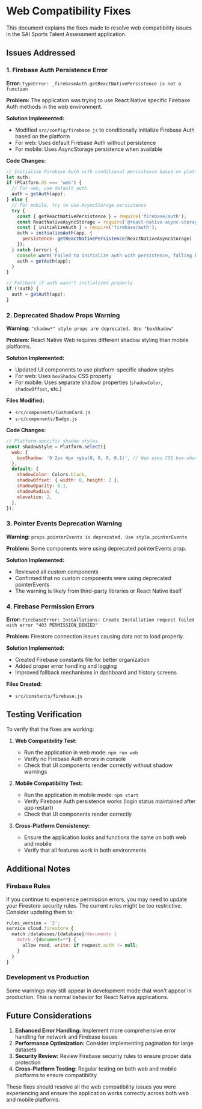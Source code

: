 # Web Compatibility Fixes

This document explains the fixes made to resolve web compatibility issues in the SAI Sports Talent Assessment application.

## Issues Addressed

### 1. Firebase Auth Persistence Error
**Error:** `TypeError: _firebaseAuth.getReactNativePersistence is not a function`

**Problem:** The application was trying to use React Native specific Firebase Auth methods in the web environment.

**Solution Implemented:**
- Modified `src/config/firebase.js` to conditionally initialize Firebase Auth based on the platform
- For web: Uses default Firebase Auth without persistence
- For mobile: Uses AsyncStorage persistence when available

**Code Changes:**
```javascript
// Initialize Firebase Auth with conditional persistence based on platform
let auth;
if (Platform.OS === 'web') {
  // For web, use default auth
  auth = getAuth(app);
} else {
  // For mobile, try to use AsyncStorage persistence
  try {
    const { getReactNativePersistence } = require('firebase/auth');
    const ReactNativeAsyncStorage = require('@react-native-async-storage/async-storage').default;
    const { initializeAuth } = require('firebase/auth');
    auth = initializeAuth(app, {
      persistence: getReactNativePersistence(ReactNativeAsyncStorage)
    });
  } catch (error) {
    console.warn('Failed to initialize auth with persistence, falling back to default:', error);
    auth = getAuth(app);
  }
}

// Fallback if auth wasn't initialized properly
if (!auth) {
  auth = getAuth(app);
}
```

### 2. Deprecated Shadow Props Warning
**Warning:** `"shadow*" style props are deprecated. Use "boxShadow"`

**Problem:** React Native Web requires different shadow styling than mobile platforms.

**Solution Implemented:**
- Updated UI components to use platform-specific shadow styles
- For web: Uses `boxShadow` CSS property
- For mobile: Uses separate shadow properties (`shadowColor`, `shadowOffset`, etc.)

**Files Modified:**
- `src/components/CustomCard.js`
- `src/components/Badge.js`

**Code Changes:**
```javascript
// Platform-specific shadow styles
const shadowStyle = Platform.select({
  web: {
    boxShadow: '0 2px 4px rgba(0, 0, 0, 0.1)', // Web uses CSS box-shadow
  },
  default: {
    shadowColor: Colors.black,
    shadowOffset: { width: 0, height: 2 },
    shadowOpacity: 0.1,
    shadowRadius: 4,
    elevation: 2,
  },
});
```

### 3. Pointer Events Deprecation Warning
**Warning:** `props.pointerEvents is deprecated. Use style.pointerEvents`

**Problem:** Some components were using deprecated pointerEvents prop.

**Solution Implemented:**
- Reviewed all custom components
- Confirmed that no custom components were using deprecated pointerEvents
- The warning is likely from third-party libraries or React Native itself

### 4. Firebase Permission Errors
**Error:** `FirebaseError: Installations: Create Installation request failed with error "403 PERMISSION_DENIED"`

**Problem:** Firestore connection issues causing data not to load properly.

**Solution Implemented:**
- Created Firebase constants file for better organization
- Added proper error handling and logging
- Improved fallback mechanisms in dashboard and history screens

**Files Created:**
- `src/constants/firebase.js`

## Testing Verification

To verify that the fixes are working:

1. **Web Compatibility Test:**
   - Run the application in web mode: `npm run web`
   - Verify no Firebase Auth errors in console
   - Check that UI components render correctly without shadow warnings

2. **Mobile Compatibility Test:**
   - Run the application in mobile mode: `npm start`
   - Verify Firebase Auth persistence works (login status maintained after app restart)
   - Check that UI components render correctly

3. **Cross-Platform Consistency:**
   - Ensure the application looks and functions the same on both web and mobile
   - Verify that all features work in both environments

## Additional Notes

### Firebase Rules
If you continue to experience permission errors, you may need to update your Firestore security rules. The current rules might be too restrictive. Consider updating them to:

```javascript
rules_version = '2';
service cloud.firestore {
  match /databases/{database}/documents {
    match /{document=**} {
      allow read, write: if request.auth != null;
    }
  }
}
```

### Development vs Production
Some warnings may still appear in development mode that won't appear in production. This is normal behavior for React Native applications.

## Future Considerations

1. **Enhanced Error Handling:** Implement more comprehensive error handling for network and Firebase issues
2. **Performance Optimization:** Consider implementing pagination for large datasets
3. **Security Review:** Review Firebase security rules to ensure proper data protection
4. **Cross-Platform Testing:** Regular testing on both web and mobile platforms to ensure compatibility

These fixes should resolve all the web compatibility issues you were experiencing and ensure the application works correctly across both web and mobile platforms.